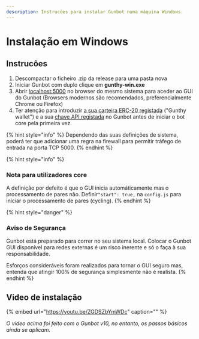 ```yaml
---
description: Instrucões para instalar Gunbot numa máquina Windows.
---
```


# Instalação em Windows

## Instrucões

1. Descompactar o ficheiro .zip da release para uma pasta nova
2. Iniciar Gunbot com duplo clique em **gunthy-win.exe**
3. Abrir [localhost:5000](http://localhost:5000) no browser do mesmo sistema para aceder ao GUI do Gunbot \(Browsers modernos são recomendados, preferencialmente Chrome ou Firefox\)
4. Ter atenção para introduzir  [a sua carteira ERC-20 registada](../exchange-and-license-settings/gunthy-wallet/) \("Gunthy wallet"\) e a sua [chave API registada](../exchange-and-license-settings/connect-exchange/) no Gunbot antes de iniciar o bot core pela primeira vez.

{% hint style="info" %}
Dependendo das suas definições de sistema, poderá ter que adicionar uma regra na firewall para permitir tráfego de entrada na porta TCP 5000.
{% endhint %}

{% hint style="info" %}
### Nota para utilizadores core

A definição por defeito é que o GUI inicia automáticamente mas o processamento de pares não. Definir`"start": true,` na `config.js` para iniciar o processamento de pares \(cycling\).
{% endhint %}

{% hint style="danger" %}
### Aviso de Segurança

Gunbot está preparado para correr no seu sistema local. Colocar o Gunbot GUI disponível para redes externas é um risco inerente e só o faça à sua responsabilidade.

Esforços consideráveis foram realizados para tornar o GUI seguro mas, entenda que atingir 100% de segurança simplesmente não é realista.
{% endhint %}

## Video de instalação

{% embed url="https://youtu.be/ZGDSZbYmWDc" caption="" %}

_O video acima foi feito com o Gunbot v10, no entanto, os passos básicos ainda se aplicam._

